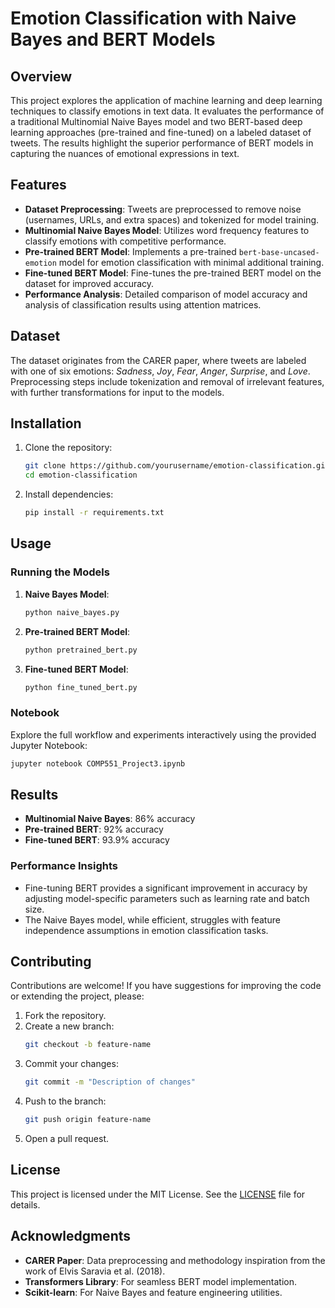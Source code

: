 # Emotion Classification with Naive Bayes and BERT Models

## Overview
This project explores the application of machine learning and deep learning techniques to classify emotions in text data. It evaluates the performance of a traditional Multinomial Naive Bayes model and two BERT-based deep learning approaches (pre-trained and fine-tuned) on a labeled dataset of tweets. The results highlight the superior performance of BERT models in capturing the nuances of emotional expressions in text.

## Features
- **Dataset Preprocessing**: Tweets are preprocessed to remove noise (usernames, URLs, and extra spaces) and tokenized for model training.
- **Multinomial Naive Bayes Model**: Utilizes word frequency features to classify emotions with competitive performance.
- **Pre-trained BERT Model**: Implements a pre-trained `bert-base-uncased-emotion` model for emotion classification with minimal additional training.
- **Fine-tuned BERT Model**: Fine-tunes the pre-trained BERT model on the dataset for improved accuracy.
- **Performance Analysis**: Detailed comparison of model accuracy and analysis of classification results using attention matrices.

## Dataset
The dataset originates from the CARER paper, where tweets are labeled with one of six emotions: *Sadness*, *Joy*, *Fear*, *Anger*, *Surprise*, and *Love*. Preprocessing steps include tokenization and removal of irrelevant features, with further transformations for input to the models.

## Installation
1. Clone the repository:
   ```bash
   git clone https://github.com/yourusername/emotion-classification.git
   cd emotion-classification
   ```
2. Install dependencies:
   ```bash
   pip install -r requirements.txt
   ```

## Usage
### Running the Models
1. **Naive Bayes Model**:
   ```bash
   python naive_bayes.py
   ```
2. **Pre-trained BERT Model**:
   ```bash
   python pretrained_bert.py
   ```
3. **Fine-tuned BERT Model**:
   ```bash
   python fine_tuned_bert.py
   ```

### Notebook
Explore the full workflow and experiments interactively using the provided Jupyter Notebook:
```bash
jupyter notebook COMP551_Project3.ipynb
```

## Results
- **Multinomial Naive Bayes**: 86% accuracy
- **Pre-trained BERT**: 92% accuracy
- **Fine-tuned BERT**: 93.9% accuracy

### Performance Insights
- Fine-tuning BERT provides a significant improvement in accuracy by adjusting model-specific parameters such as learning rate and batch size.
- The Naive Bayes model, while efficient, struggles with feature independence assumptions in emotion classification tasks.

## Contributing
Contributions are welcome! If you have suggestions for improving the code or extending the project, please:
1. Fork the repository.
2. Create a new branch:
   ```bash
   git checkout -b feature-name
   ```
3. Commit your changes:
   ```bash
   git commit -m "Description of changes"
   ```
4. Push to the branch:
   ```bash
   git push origin feature-name
   ```
5. Open a pull request.

## License
This project is licensed under the MIT License. See the [LICENSE](LICENSE) file for details.

## Acknowledgments
- **CARER Paper**: Data preprocessing and methodology inspiration from the work of Elvis Saravia et al. (2018).
- **Transformers Library**: For seamless BERT model implementation.
- **Scikit-learn**: For Naive Bayes and feature engineering utilities.
